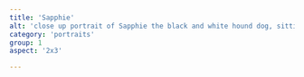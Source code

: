 ```yaml
---
title: 'Sapphie'
alt: 'close up portrait of Sapphie the black and white hound dog, sitting calmly in the grass'
category: 'portraits'
group: 1
aspect: '2x3'

---
```

